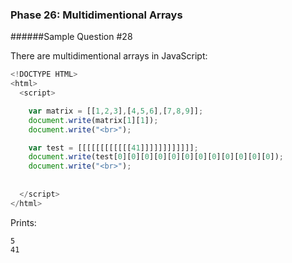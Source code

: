 ### Phase 26: Multidimentional Arrays
######Sample Question #28

There are multidimentional arrays in JavaScript:

```js
<!DOCTYPE HTML>
<html>
  <script>

    var matrix = [[1,2,3],[4,5,6],[7,8,9]];
    document.write(matrix[1][1]);
    document.write("<br>");

    var test = [[[[[[[[[[[[41]]]]]]]]]]]];
    document.write(test[0][0][0][0][0][0][0][0][0][0][0][0]);
    document.write("<br>");
    
    
  </script>
</html>

```

Prints:

	5
	41


